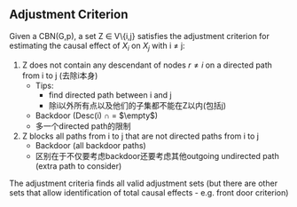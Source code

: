 

## Adjustment Criterion
Given a CBN(G,p), a set Z $\in$ V\\{i,j} satisfies the adjustment criterion for estimating the causal effect of $X_i$ on $X_j$ with i $\neq$ j:

1. Z does not contain any descendant of nodes $r \neq i$ on a directed path from i to j (去除i本身)
    - Tips: 
      - find directed path between i and j
      - 除i以外所有点以及他们的子集都不能在Z以内(包括j)
    - Backdoor (Desc(i) $\cap$ = $\empty$)
    - 多一个directed path的限制
2. Z blocks all paths from i to j that are not directed paths from i to j
    - Backdoor (all backdoor paths) 
    - 区别在于不仅要考虑backdoor还要考虑其他outgoing undirected path (extra path to consider)


The adjustment criteria finds all valid adjustment sets (but there are other sets that allow identification of total causal effects - e.g. front door criterion)
